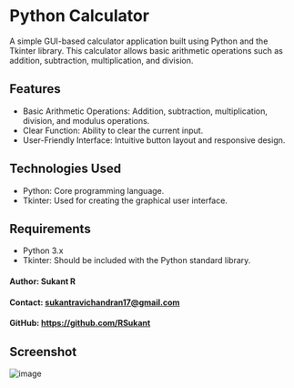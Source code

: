 # Python Calculator
A simple GUI-based calculator application built using Python and the Tkinter library. This calculator allows basic arithmetic operations such as addition, subtraction, multiplication, and division.

## Features
- Basic Arithmetic Operations: Addition, subtraction, multiplication, division, and modulus operations.
- Clear Function: Ability to clear the current input.
- User-Friendly Interface: Intuitive button layout and responsive design.

## Technologies Used
- Python: Core programming language.
- Tkinter: Used for creating the graphical user interface.

## Requirements
- Python 3.x
- Tkinter: Should be included with the Python standard library.

#### Author: Sukant R
#### Contact: sukantravichandran17@gmail.com
#### GitHub: https://github.com/RSukant

## Screenshot
![image](https://github.com/RSukant/Calculator_Using_Tkinter/assets/143053393/ac6221b5-2b9e-48f0-bf27-aabe3613f628)
